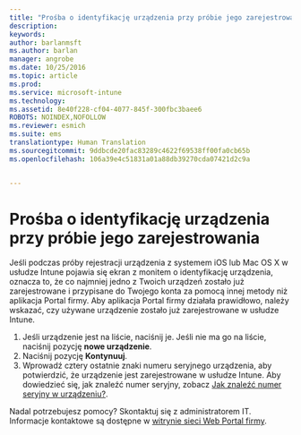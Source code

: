 ```yaml
---
title: "Prośba o identyfikację urządzenia przy próbie jego zarejestrowania | Microsoft Intune"
description: 
keywords: 
author: barlanmsft
ms.author: barlan
manager: angrobe
ms.date: 10/25/2016
ms.topic: article
ms.prod: 
ms.service: microsoft-intune
ms.technology: 
ms.assetid: 8e40f228-cf04-4077-845f-300fbc3baee6
ROBOTS: NOINDEX,NOFOLLOW
ms.reviewer: esmich
ms.suite: ems
translationtype: Human Translation
ms.sourcegitcommit: 9ddbcde20fac83289c4622f69538ff00fa0cb65b
ms.openlocfilehash: 106a39e4c51831a01a88db39270cda07421d2c9a


---
```



# <a name="you-are-asked-to-identify-your-device-when-youre-trying-to-enroll"></a>Prośba o identyfikację urządzenia przy próbie jego zarejestrowania

Jeśli podczas próby rejestracji urządzenia z systemem iOS lub Mac OS X w usłudze Intune pojawia się ekran z monitem o identyfikację urządzenia, oznacza to, że co najmniej jedno z Twoich urządzeń zostało już zarejestrowane i przypisane do Twojego konta za pomocą innej metody niż aplikacja Portal firmy. Aby aplikacja Portal firmy działała prawidłowo, należy wskazać, czy używane urządzenie zostało już zarejestrowane w usłudze Intune.

1. Jeśli urządzenie jest na liście, naciśnij je. Jeśli nie ma go na liście, naciśnij pozycję **nowe urządzenie**.
2. Naciśnij pozycję **Kontynuuj**.
3. Wprowadź cztery ostatnie znaki numeru seryjnego urządzenia, aby potwierdzić, że urządzenie jest zarejestrowane w usłudze Intune. Aby dowiedzieć się, jak znaleźć numer seryjny, zobacz [Jak znaleźć numer seryjny w urządzeniu?](how-do-i-find-the-serial-number-on-my-device-ios.md).

Nadal potrzebujesz pomocy? Skontaktuj się z administratorem IT. Informacje kontaktowe są dostępne w [witrynie sieci Web Portal firmy](http://portal.manage.microsoft.com).



<!--HONumber=Nov16_HO1-->


